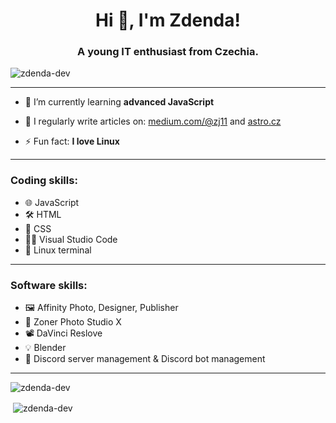 <h1 align="center">Hi 👋, I'm Zdenda!</h1>
<h3 align="center">A young IT enthusiast from Czechia.</h3>

<p align="left"> <img src="https://komarev.com/ghpvc/?username=zdenda-dev&label=Profile%20views&color=0e75b6&style=flat" alt="zdenda-dev" /> </p>

<hr>

- 🌱 I’m currently learning **advanced JavaScript**

- 📝 I regularly write articles on: [medium.com/@zj11](medium.com/@zj11) and [astro.cz](astro.cz)

- ⚡ Fun fact: **I love Linux**

<hr>

<h3>Coding skills:</h3>

- 🌐 JavaScript
- 🛠️ HTML
- 🎨 CSS
- 👨‍💻 Visual Studio Code
- 🐧 Linux terminal

<hr>

<h3>Software skills:</h3>

- 🖼️ Affinity Photo, Designer, Publisher
- 📸 Zoner Photo Studio X
- 📽️ DaVinci Reslove
- 💡 Blender
- 📡 Discord server management & Discord bot management

<hr>

<p><img align="left" src="" alt="zdenda-dev" /></p>

<br>

<p>&nbsp;<img align="center" src="https://github-readme-stats.vercel.app/api?username=zdenda-dev&show_icons=true&locale=en" alt="zdenda-dev" /></p>


<!---
zdenda-dev/zdenda-dev is a ✨ special ✨ repository because its `README.md` (this file) appears on your GitHub profile.
You can click the Preview link to take a look at your changes.
--->
